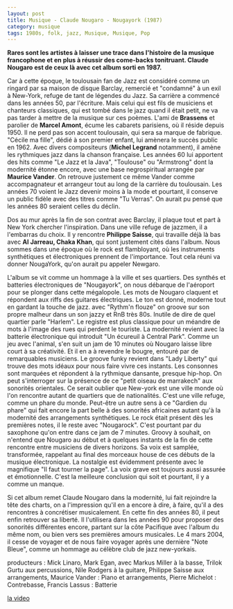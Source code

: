 ```yaml
---
layout: post
title: Musique - Claude Nougaro - Nougayork (1987)
category: musique
tags: 1980s, folk, jazz, Musique, Musique, Pop
---
```

**Rares sont les artistes à laisser une trace dans l'histoire de la musique francophone et en plus à réussir des come-backs tonitruant. Claude Nougaro est de ceux là avec cet album sorti en 1987.**

Car à cette époque, le toulousain fan de Jazz est considéré comme un ringard par sa maison de disque Barclay, remercié et "condamné" à un exil à New-York, refuge de tant de légendes du Jazz. Sa carrière a commencé dans les années 50, par l'écriture. Mais celui qui est fils de musiciens et chanteurs classiques, qui est tombé dans le jazz quand il était petit, ne va pas tarder à mettre de la musique sur ces poèmes. L'ami de **Brassens** et parolier de **Marcel Amont**, écume les cabarets parisiens, où il réside depuis 1950. Il ne perd pas son accent toulousain, qui sera sa marque de fabrique. "Cécile ma fille", dédié à son premier enfant, lui amènera le succès public en 1962. Avec divers compositeurs (**Michel Legrand** notamment), il amène les rythmiques jazz dans la chanson française. Les années 60 lui apportent des hits comme "Le Jazz et la Java", "Toulouse" ou "Armstrong" dont la modernité étonne encore, avec une base negrospiritual arrangée par **Maurice Vander**. On retrouve justement ce même Vander comme accompagnateur et arrangeur tout au long de la carrière du toulousain. Les années 70 voient le Jazz devenir moins à la mode et pourtant, il conserve un public fidèle avec des titres comme "Tu Verras". On aurait pu pensé que les années 80 seraient celles du déclin.

Dos au mur après la fin de son contrat avec Barclay, il plaque tout et part à New York chercher l'inspiration. Dans une ville refuge de jazzmen, il a l'embarras du choix. Il y rencontre **Philippe Saisse**, qui travaille déjà là bas avec **Al Jarreau, Chaka Khan**, qui sont justement cités dans l'album. Nous sommes dans une époque où le rock est flambloyant, où les instruments synthétiques et électroniques prennent de l'importance. Tout cela réuni va donner NougaYork, qu'on aurait pu appeler Newgaro.

L'album se vit comme un hommage à la ville et ses quartiers. Des synthés et batteries électroniques de "Nougayork", on nous débarque de l'aéroport pour se plonger dans cette mégalopole. Les mots de Nougaro claquent et répondent aux riffs des guitares électriques. Le ton est donné, moderne tout en gardant la touche de jazz. avec "Rythm'n flouze" on groove sur son propre malheur dans un son jazzy et RnB très 80s. Inutile de dire de quel quartier parle "Harlem". Le registre est plus classique pour un méandre de mots à l'image des rues qui perdent le touriste. La modernité revient avec la batterie électronique qui introduit "Un écureuil à Central Park". Comme un jeu avec l'animal, s'en suit un jam de 10 minutes où Nougaro laisse libre court à sa créativité. Et il en a à revendre le bougre, entouré par de remarquables musiciens. Le groove funky revient dans "Lady Liberty" qui trouve des mots idéaux pour nous faire vivre ces instants. Les consonnes sont marquées et répondent à la rythmique dansante, presque hip-hop. On peut s'interroger sur la présence de ce "petit oiseau de marrakech" aux sonorités orientales. Ce serait oublier que New-york est une ville monde où l'on rencontre autant de quartiers que de nationalités. C'est une ville refuge, comme un phare du monde. Peut-être un autre sens à ce "Gardien du phare" qui fait encore la part belle à des sonorités africaines autant qu'à la modernité des arrangements synthétiques. Le rock était présent dès les premières notes, il le reste avec "Nougarock". C'est pourtant par du saxophone qu'on entre dans ce jam de 7 minutes. Groovy à souhait, on n'entend que Nougaro au début et à quelques instants de la fin de cette rencontre entre musiciens de divers horizons. Sa voix est samplée, transformée, rappelant au final des morceaux house de ces débuts de la musique électronique. La nostalgie est évidemment présente avec le magnifique "Il faut tourner la page". La voix grave est toujours aussi assurée et émotionnelle. C'est la meilleure conclusion qui soit et pourtant, il y a comme un manque.

Si cet album remet Claude Nougaro dans la modernité, lui fait rejoindre la tête des charts, on a l'impression qu'il en a encore à dire, à faire, qu'il a des rencontres à concrétiser musicalement. En cette fin des années 80, il peut enfin retrouver sa liberté. Il l'utilisera dans les années 90 pour proposer des sonorités différentes encore, partant sur la côte Pacifique avec l'album du même nom, ou bien vers ses premières amours musicales. Le 4 mars 2004, il cesse de voyager et de nous faire voyager après une dernière "Note Bleue", comme un hommage au célèbre club de jazz new-yorkais.

producteurs : Mick Linaro, Mark Egan, avec Markus Miller à la basse, Trilok Gurtu aux percussions, Nile Rodgers à la guitare, Philippe Saisse aux arrangements, Maurice Vander : Piano et arrangements, Pierre Michelot : Contrebasse, Francis Lassus : Batterie

[la video](https://www.youtube.com/watch?v=MoFqnbQtxVk)

